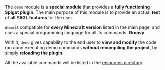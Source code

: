The `demo` module is a **special module** that provides a **fully functioning Spigot plugin**.
The main purpose of this module is to provide an actual **test** of **all YAGL features** for the user.

`demo` is compatible for **every Minecraft version** listed in the main page, 
and uses a special programming language for all its commands: **Groovy**.

With it, `demo` gives capability to the end user to **view and modify** the code ran upon executing demo commands
**without recompiling the project**, by simply **reloading the plugin**.

All the available commands will be listed in the [resources directory](src/main/resources/commands).
